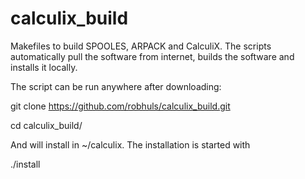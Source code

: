 # calculix_build

Makefiles to build SPOOLES, ARPACK and CalculiX. The scripts automatically pull the software from internet, builds the software and installs it locally. 

The script can be run anywhere after downloading:

git clone https://github.com/robhuls/calculix_build.git

cd calculix_build/


And will install in ~/calculix. The installation is started with

./install
